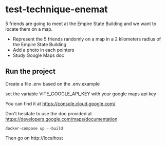 # test-technique-enemat

5 friends are going to meet at the Empire State Building and we want to locate them on a map.
- Represent the 5 friends randomly on a map in a 2 kilometers radius of the Empire State Building
- Add a photo in each pointers
- Study Google Maps doc

## Run the project

Create a file .env based on the .env.example

set the variable VITE_GOOGLE_API_KEY with your google maps api key

You can find it at https://console.cloud.google.com/

Don't hesitate to use the doc provided at https://developers.google.com/maps/documentation

```docker-compose up --build```

Then go on http://localhost
